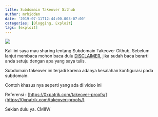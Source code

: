 ```yaml
---
title: Subdomain Takeover Github
author: mrhidden
date: '2019-07-11T12:44:00.003-07:00'
categories: [Blogging, Exploit]
tags: [exploit]
---
```


![](https://1.bp.blogspot.com/-HXRDrn9xxDw/XSeMEXzYn0I/AAAAAAAAAlA/9757oDcDwAcfm7J2M6Af1rd0Iwv3jMkagCLcBGAs/s400/Screenshot_56.png)

  

Kali ini saya mau sharing tentang Subdomain Takeover Github, Sebelum lanjut membaca mohon baca dulu [DISCLAIMER](/disclaimer), jika sudah baca berarti anda setuju dengan apa yang saya tulis.  
  
Subdomain takeover ini terjadi karena adanya kesalahan konfigurasi pada subdomain.  
  
Contoh khasus nya seperti yang ada di video ini  
  
  

  
  
  
Referensi : [https://0xpatrik.com/takeover-proofs/](https://0xpatrik.com/takeover-proofs/)  
  
Sekian dulu ya. CMIIW